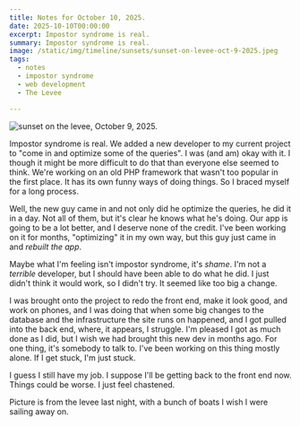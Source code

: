 ```yaml
---
title: Notes for October 10, 2025.
date: 2025-10-10T00:00:00
excerpt: Impostor syndrome is real.
summary: Impostor syndrome is real.
image: /static/img/timeline/sunsets/sunset-on-levee-oct-9-2025.jpeg
tags:
  - notes
  - impostor syndrome
  - web development
  - The Levee

---
```


![sunset on the levee, October 9, 2025.](/static/img/timeline/sunsets/sunset-on-levee-oct-9-2025.jpeg)

Impostor syndrome is real. We added a new developer to my current project to "come in and optimize some of the queries". I was (and am) okay with it. I though it might be more difficult to do that than everyone else seemed to think. We're working on an old PHP framework that wasn't too popular in the first place. It has its own funny ways of doing things. So I braced myself for a long process.

Well, the new guy came in and not only did he optimize the queries, he did it in a day. Not all of them, but it's clear he knows what he's doing. Our app is going to be a lot better, and I deserve none of the credit. I've been working on it for months, "optimizing" it in my own way, but this guy just came in and _rebuilt the app_.

Maybe what I'm feeling isn't impostor syndrome, it's _shame_. I'm not a _terrible_ developer, but I should have been able to do what he did. I just didn't think it would work, so I didn't try. It seemed like too big a change.

I was brought onto the project to redo the front end, make it look good, and work on phones, and I was doing that when some big changes to the database and the infrastructure the site runs on happened, and I got pulled into the back end, where, it appears, I struggle. I'm pleased I got as much done as I did, but I wish we had brought this new dev in months ago. For one thing, it's somebody to talk to. I've been working on this thing mostly alone. If I get stuck, I'm just stuck.

I guess I still have my job. I suppose I'll be getting back to the front end now. Things could be worse. I just feel chastened.

Picture is from the levee last night, with a bunch of boats I wish I were sailing away on.